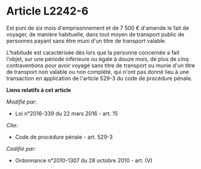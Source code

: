 # Article L2242-6

Est puni de six mois d'emprisonnement et de 7 500 € d'amende le fait de voyager, de manière habituelle, dans tout moyen de
transport public de personnes payant  sans être muni d'un titre de transport valable.

L'habitude est caractérisée dès lors que la personne concernée a fait l'objet, sur une période inférieure ou égale à douze
mois, de plus de cinq contraventions pour avoir voyagé sans titre de transport ou munie d'un titre de transport non valable
ou non complété, qui n'ont pas donné lieu à une transaction en application de l'article 529-3 du code de procédure pénale.

**Liens relatifs à cet article**

_Modifié par_:

  - Loi n°2016-339 du 22 mars 2016 - art. 15

_Cite_:

  - Code de procédure pénale - art. 529-3

_Codifié par_:

  - Ordonnance n°2010-1307 du 28 octobre 2010 - art. (V)

